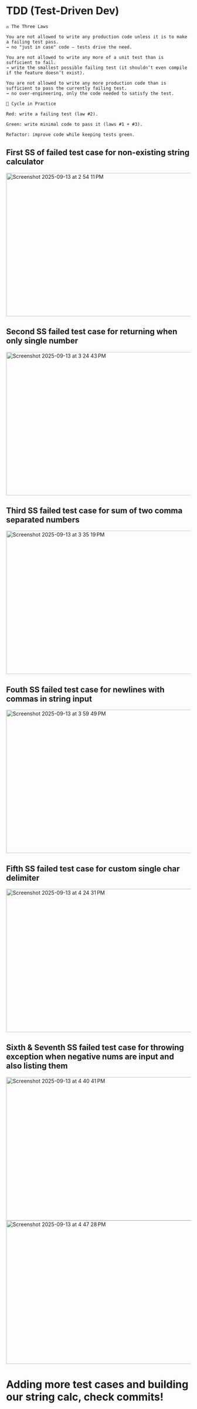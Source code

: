 # TDD (Test-Driven Dev)

```
⚖️ The Three Laws

You are not allowed to write any production code unless it is to make a failing test pass.
→ no "just in case" code — tests drive the need.

You are not allowed to write any more of a unit test than is sufficient to fail.
→ write the smallest possible failing test (it shouldn’t even compile if the feature doesn’t exist).

You are not allowed to write any more production code than is sufficient to pass the currently failing test.
→ no over-engineering, only the code needed to satisfy the test.
```

```
🔄 Cycle in Practice

Red: write a failing test (law #2).

Green: write minimal code to pass it (laws #1 + #3).

Refactor: improve code while keeping tests green.
````

## First SS of failed test case for non-existing string calculator

<img width="600" height="390" alt="Screenshot 2025-09-13 at 2 54 11 PM" src="https://github.com/user-attachments/assets/18ad30b2-3d88-4f4d-96b1-c45de54be892" />

## Second SS failed test case for returning when only single number

<img width="600" height="390" alt="Screenshot 2025-09-13 at 3 24 43 PM" src="https://github.com/user-attachments/assets/19d50754-efc1-4451-892d-5be3d124fc31" />

## Third SS failed test case for sum of two comma separated numbers

<img width="600" height="390" alt="Screenshot 2025-09-13 at 3 35 19 PM" src="https://github.com/user-attachments/assets/f4abc926-60a7-4f0a-83f2-a6e02a1c205e" />

## Fouth SS failed test case for newlines with commas in string input

<img width="600" height="390" alt="Screenshot 2025-09-13 at 3 59 49 PM" src="https://github.com/user-attachments/assets/7239b2fd-7e2e-43ad-806c-ecd865ae5faf" />

## Fifth SS failed test case for custom single char delimiter

<img width="600" height="390" alt="Screenshot 2025-09-13 at 4 24 31 PM" src="https://github.com/user-attachments/assets/20a5eb1e-39c0-48da-ab45-23f5d25008a5" />

## Sixth & Seventh SS failed test case for throwing exception when negative nums are input and also listing them

<img width="600" height="390" alt="Screenshot 2025-09-13 at 4 40 41 PM" src="https://github.com/user-attachments/assets/760f1bbf-f350-4b98-945b-11b988d158de" />
<img width="600" height="390" alt="Screenshot 2025-09-13 at 4 47 28 PM" src="https://github.com/user-attachments/assets/52470372-ce67-4ff5-a576-98ac7fdf11c6" />


# Adding more test cases and building our string calc, check commits!
